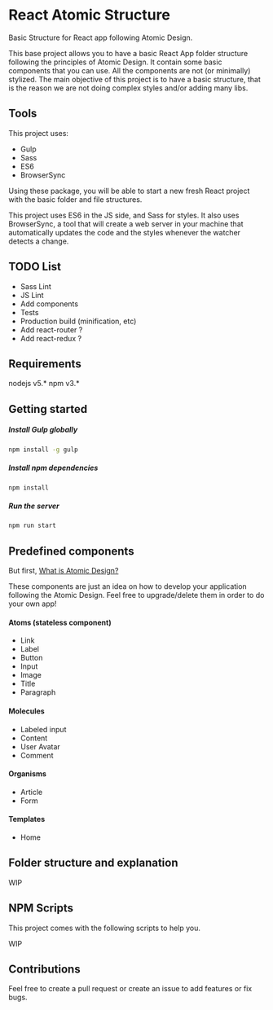 # React Atomic Structure

Basic Structure for React app following Atomic Design.

This base project allows you to have a basic React App folder structure following the principles of Atomic Design. 
It contain some basic components that you can use. All the components are not (or minimally) stylized. The main objective
of this project is to have a basic structure, that is the reason we are not doing complex styles and/or adding many libs.

## Tools

This project uses:

* Gulp
* Sass
* ES6
* BrowserSync

Using these package, you will be able to start a new fresh React project with the basic folder and file structures.

This project uses ES6 in the JS side, and Sass for styles. It also uses BrowserSync, a tool that will create a 
web server in your machine that automatically updates the code and the styles whenever the watcher detects a change.

## TODO List
* Sass Lint
* JS Lint
* Add components
* Tests
* Production build (minification, etc)
* Add react-router ?
* Add react-redux ?

## Requirements
nodejs v5.*
npm v3.*


## Getting started

##### Install Gulp globally
```bash
npm install -g gulp
```

##### Install npm dependencies
```bash
npm install 
```

##### Run the server
```bash
npm run start 
```

## Predefined components
But first, [What is Atomic Design?](http://bradfrost.com/blog/post/atomic-web-design/)

These components are just an idea on how to develop your application following the Atomic Design. Feel free to upgrade/delete
them in order to do your own app!

#### Atoms (stateless component)
* Link
* Label
* Button
* Input
* Image
* Title
* Paragraph

#### Molecules
* Labeled input
* Content
* User Avatar
* Comment

#### Organisms
* Article
* Form

#### Templates
* Home

## Folder structure and explanation
WIP

## NPM Scripts
This project comes with the following scripts to help you.

WIP

## Contributions
Feel free to create a pull request or create an issue to add features or fix bugs.

